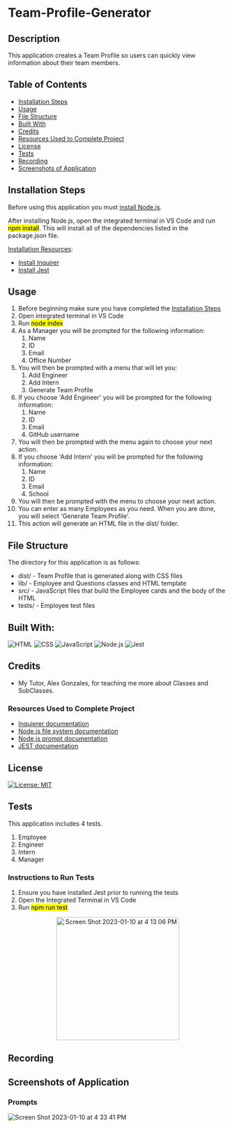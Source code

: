 # Team-Profile-Generator

## Description
This application creates a Team Profile so users can quickly view information about their team members. 

## Table of Contents
- [Installation Steps](#installation-steps)
- [Usage](#usage)
- [File Structure](#file-structure)
- [Built With](#built-with)
- [Credits](#credits)
- [Resources Used to Complete Project](#resources-used-to-complete-project)
- [License](#license)
- [Tests](#tests)
- [Recording](#recording)
- [Screenshots of Application](#screenshots-of-application)

## Installation Steps
Before using this application you must [install Node.js](https://nodejs.org/en/).

After installing Node.js, open the integrated terminal in VS Code and run <mark>npm install</mark>.  This will install all of the dependencies listed in the package.json file. 

<u>Installation Resources</u>:
 - [Install Inquirer](https://www.npmjs.com/package/inquirer#installation)
- [Install Jest](https://jestjs.io/docs/getting-started)

## Usage
1. Before beginning make sure you have completed the [Installation Steps](#installation-steps)
2. Open integrated terminal in VS Code
3. Run <mark>node index</mark>
4. As a Manager you will be prompted for the following information: 
    1. Name
    2. ID
    3. Email
    4. Office Number
5. You will then be prompted with a menu that will let you:
    1. Add Engineer
    2. Add Intern
    3. Generate Team Profile
6. If you choose 'Add Engineer' you will be prompted for the following information:
    1. Name
    2. ID
    3. Email
    4. GitHub username
7. You will then be prompted with the menu again to choose your next action.
8. If you choose 'Add Intern' you will be prompted for the following information:
    1. Name
    2. ID
    3. Email
    4. School
9. You will then be prompted with the menu to choose your next action. 
10.  You can enter as many Employees as you need. When you are done, you will select 'Generate Team Profile'.
11. This action will generate an HTML file in the dist/ folder.  

## File Structure
The directory for this application is as follows:
 - dist/ - Team Profile that is generated along with CSS files
 - lib/ - Employee and Questions classes and HTML template
 - src/ - JavaScript files that build the Employee cards and the body of the HTML
 - tests/ - Employee test files

## Built With:
![HTML](https://img.shields.io/badge/HTML5-E34F26?style=for-the-badge&logo=html5&logoColor=white) ![CSS](https://img.shields.io/badge/CSS3-1572B6?style=for-the-badge&logo=css3&logoColor=white) ![JavaScript](https://img.shields.io/badge/JavaScript-323330?style=for-the-badge&logo=javascript&logoColor=F7DF1E) ![Node.js](https://img.shields.io/badge/Node.js-339933?style=for-the-badge&logo=nodedotjs&logoColor=white) ![Jest](https://img.shields.io/badge/Jest-C21325?style=for-the-badge&logo=jest&logoColor=white) 

## Credits
- My Tutor, Alex Gonzales, for teaching me more about Classes and SubClasses.

### Resources Used to Complete Project
- [Inquierer documentation](https://www.npmjs.com/package/inquirer#documentation)
- [Node.js file system documentation](https://nodejs.dev/en/api/v19/fs/)
- [Node.js prompt documentation](https://nodejs.org/en/knowledge/command-line/how-to-prompt-for-command-line-input/)
- [JEST documentation](https://jestjs.io/docs/getting-started)

## License
[![License: MIT](https://img.shields.io/badge/License-MIT-yellow.svg)](https://opensource.org/licenses/MIT)

## Tests
This application includes 4 tests.

1. Employee
2. Engineer
3. Intern
4. Manager

### Instructions to Run Tests
1. Ensure you have installed Jest prior to running the tests
2. Open the Integrated Terminal in VS Code
3. Run <mark>npm run test</mark>

<p align="center"><img width="282" alt="Screen Shot 2023-01-10 at 4 13 06 PM" src="https://user-images.githubusercontent.com/107971753/211673834-d850f08f-59c0-4b43-a85c-92a5529fd18d.png"></p>



## Recording

## Screenshots of Application

### Prompts
![Screen Shot 2023-01-10 at 4 33 41 PM](https://user-images.githubusercontent.com/107971753/211676749-8011e83b-f5f8-4994-90fe-59cea3f3ce25.png)

